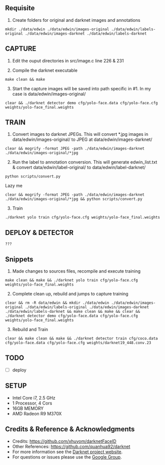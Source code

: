 ## Requisite
1. Create folders for original and darknet images and annotations
```
mkdir ./data/edwin ./data/edwin/images-original ./data/edwin/labels-original ./data/edwin/images-darknet ./data/edwin/labels-darknet
```


## CAPTURE 
1. Edit the ouput directories in src/image.c line 226 & 231

2. Compile the darknet executable
```
make clean && make
```

3. Start the capture
images will be saved into path specific in #1. In my case is data/edwin/images-original/
```
clear && ./darknet detector demo cfg/yolo-face.data cfg/yolo-face.cfg weights/yolo-face_final.weights 
``` 


## TRAIN
1. Convert images to darknet JPEGs. This will convert *.jpg images in data/edwin/images-original/ to JPEG at data/edwin/images-darknet/
```
clear && mogrify -format JPEG -path ./data/edwin/images-darknet ./data/edwin/images-original/*jpg
```

2. Run the label to annotation conversion. This will generate edwin_list.txt & convert data/edwin/label-original/ to data/edwin/label-darknet/
```
python scripts/convert.py
```

Lazy me
```
clear && mogrify -format JPEG -path ./data/edwin/images-darknet ./data/edwin/images-original/*jpg && python scripts/convert.py
```

3. Train
```
./darknet yolo train cfg/yolo-face.cfg weights/yolo-face_final.weights 
```

## DEPLOY & DETECTOR
```
???
```

## Snippets
1. Made changes to sources files, recompile and execute training
```
make clean && make && ./darknet yolo train cfg/yolo-face.cfg weights/yolo-face_final.weights 
```

2. Complete clean up, rebuild and jumps to capture training
```
clear && rm -R data/edwin && mkdir ./data/edwin ./data/edwin/images-original ./data/edwin/labels-original ./data/edwin/images-darknet ./data/edwin/labels-darknet && make clean && make && clear && ./darknet detector demo cfg/yolo-face.data cfg/yolo-face.cfg weights/yolo-face_final.weights
```

3. Rebuild and Train
```
clear && make clean && make && ./darknet detector train cfg/coco.data cfg/yolo-face.data cfg/yolo-face.cfg weights/darknet19_448.conv.23
```

## TODO
- [ ] deploy

## SETUP
* Intel Core i7, 2.5 GHz
* 1 Processor, 4 Cors
* 16GB MEMORY
* AMD Radeon R9 M370X

## Credits & Reference & Acknowledgments 
* Credits: https://github.com/xhuvom/darknetFaceID
* Other References: https://github.com/quanhua92/darknet
* For more information see the [Darknet project website](http://pjreddie.com/darknet).
* For questions or issues please use the [Google Group](https://groups.google.com/forum/#!forum/darknet).